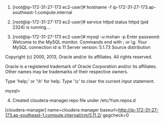 1. [root@ip-172-31-27-173 ec2-user]# hostname -f
ip-172-31-27-173.ap-southeast-1.compute.internal

2. [root@ip-172-31-27-173 ec2-user]# service httpd status
httpd (pid  2324) is running...

3. [root@ip-172-31-27-173 ec2-user]# mysql -u mohan -p
Enter password:
Welcome to the MySQL monitor.  Commands end with ; or \g.
Your MySQL connection id is 11
Server version: 5.1.73 Source distribution

Copyright (c) 2000, 2013, Oracle and/or its affiliates. All rights reserved.

Oracle is a registered trademark of Oracle Corporation and/or its
affiliates. Other names may be trademarks of their respective
owners.

Type 'help;' or '\h' for help. Type '\c' to clear the current input statement.

mysql>

4. Created cloudera-manager.repo file under /etc/Yum.repos.d

[cloudera-manager]
name=cloudera manager
baseurl=http://ip-172-31-27-173.ap-southeast-1.compute.internal/cm/5.11.2/
gpgcheck=0

